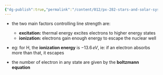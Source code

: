 ```yaml
---
{"dg-publish":true,"permalink":"/content/012/px-282-stars-and-solar-system/term-1-stars/c-stellar-atmosphere/c1-4-boltzmann-saha/px-282-c1-the-physics-of-line-strength/","noteIcon":"1","created":"2025-08-27T13:14:15.687+01:00","updated":"2024-11-26T09:38:12.000+00:00"}
---
```


- the two main factors controlling line strength are:
	- **excitation:** thermal energy excites electrons to higher energy states
	- **ionization:** electrons gain enough energy to escape the nuclear well

- eg: for H, the **ionization energy** is $-13.6\,eV$, ie: if an electron absorbs more than that, it escapes
- the number of electron in any state are given by the **boltzmann equation**
